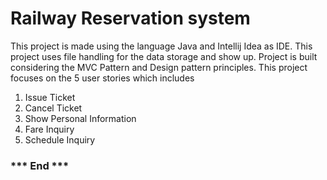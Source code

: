 # Railway Reservation system

This project is made using the language Java and Intellij Idea as IDE. 
This project uses file handling for the data storage and show up.
Project is built considering the MVC Pattern and Design pattern principles.
This project focuses on the 5 user stories which includes
1. Issue Ticket
2. Cancel Ticket
3. Show Personal Information
4. Fare Inquiry
5. Schedule Inquiry

###   *** End *** 
